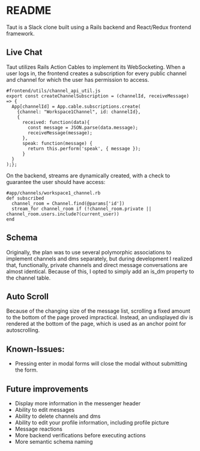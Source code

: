 # README

Taut is a Slack clone built using a Rails backend and React/Redux frontend framework.

## Live Chat

Taut utilizes Rails Action Cables to implement its WebSocketing.
When a user logs in, the frontend creates a subscription for every public channel and channel for which the user has permission to access.
```
#frontend/utils/channel_api_util.js
export const createChannelSubscription = (channelId, receiveMessage) => {
  App[channelId] = App.cable.subscriptions.create(
    {channel: "Workspace1Channel", id: channelId},
    {
      received: function(data){
        const message = JSON.parse(data.message);
        receiveMessage(message);
      },
      speak: function(message) {
        return this.perform('speak', { message });
      }
  }
);};
```

On the backend, streams are dynamically created, with a check to guarantee
the user should have access:
```
#app/channels/workspace1_channel.rb
def subscribed
  channel_room = Channel.find(@params['id'])
  stream_for channel_room if (!channel_room.private || channel_room.users.include?(current_user))
end
```

## Schema
Originally, the plan was to use several polymorphic associations to implement
channels and dms separately, but during development I realized that, functionally, private channels
and direct message conversations are almost identical. Because of this, I
opted to simply add an is_dm property to the channel table.

## Auto Scroll
Because of the changing size of the message list, scrolling a fixed amount to
the bottom of the page proved impractical. Instead, an undisplayed div is rendered
at the bottom of the page, which is used as an anchor point for autoscrolling.

## Known-Issues:
* Pressing enter in modal forms will close the modal without submitting the form.

## Future improvements
* Display more information in the messenger header
* Ability to edit messages
* Ability to delete channels and dms
* Ability to edit your profile information, including profile picture
* Message reactions
* More backend verifications before executing actions
* More semantic schema naming
